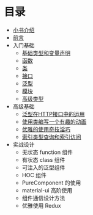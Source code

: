 # 目录

* [小书介绍](../README.md)
* [前言](./preface.md)
* 入门基础
  * [基础类型和变量声明](./basics/typed.md)
  * [函数](./basics/function.md)
  * [类](./basics/class.md)
  * [接口](./basics/interface.md)
  * [泛型](./basics/generics.md)
  * [模块](./basics/module.md)
  * [高级类型](./basics/advanced_types.md)
* 高级基础
  * [泛型在HTTP接口中的运用](./advanced/generics_http.md)
  * [使用类编写一个有趣的动画](./advanced/class_animation.md)
  * [优雅的使用奇技淫巧](./advanced/skill.md)
  * [索引类型查询和索引访问](./advanced/index_types.md)
* 实战设计
  * 无状态 function 组件
  * 有状态 class 组件
  * 可注入的泛型组件
  * HOC 组件
  * PureComponent 的使用
  * material-ui 高阶使用
  * 组件通信设计方法
  * 优雅使用 Redux
